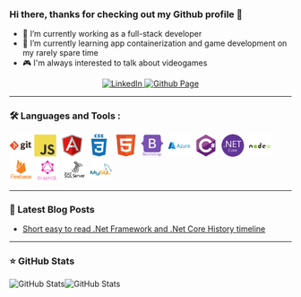 ### Hi there, thanks for checking out my Github profile 👀
- 👷 I’m currently working as a full-stack developer
- 🧙 I’m currently learning app containerization and game development on my rarely spare time
- 🎮 I'm always interested to talk about videogames

<div align="center">
    <a href="https://www.linkedin.com/in/juan-pablo-lb99/">
      <img src="https://img.shields.io/badge/-Linkedin-blue?style=for-the-badge&logo=linkedin&logoColor=white" alt="LinkedIn" />
    </a>
    <a href="https://juanwhite99.github.io/gh-page/">
      <img src="https://img.shields.io/badge/-Github%20Page-blue?style=for-the-badge&logo=github&logoColor=white" alt="Github Page" />
    </a>
</div>

---
<!-- https://github.com/devicons/devicon/tree/master/icons -->
### :hammer_and_wrench: Languages and Tools :
<div>
<img src="https://github.com/devicons/devicon/blob/master/icons/git/git-original-wordmark.svg" title="Git" **alt="Git" width="40" height="40"/>
<img src="https://github.com/devicons/devicon/blob/master/icons/javascript/javascript-original.svg" title="JavaScript" alt="JavaScript" width="40" height="40"/>&nbsp;
<img src="https://github.com/devicons/devicon/blob/master/icons/angularjs/angularjs-original.svg" title="Angular" alt="Angular" width="40" height="40"/>&nbsp;
<img src="https://github.com/devicons/devicon/blob/master/icons/css3/css3-plain-wordmark.svg"  title="CSS3" alt="CSS3" width="40" height="40"/>&nbsp;
<img src="https://github.com/devicons/devicon/blob/master/icons/html5/html5-original.svg" title="HTML5" alt="HTML" width="40" height="40"/>&nbsp;
<img src="https://github.com/devicons/devicon/blob/master/icons/bootstrap/bootstrap-plain-wordmark.svg"  title="Bootstrap" alt="Bootstrap" width="40" height="40"/>&nbsp;	
<img src="https://github.com/devicons/devicon/blob/master/icons/azure/azure-original-wordmark.svg" title="Azure" alt="Azure" width="40" height="40"/>&nbsp;
<img src="https://github.com/devicons/devicon/blob/master/icons/csharp/csharp-original.svg" title="C#" alt="C#" width="40" height="40"/>&nbsp;
<img src="https://github.com/devicons/devicon/blob/master/icons/dotnetcore/dotnetcore-original.svg" title="Net Core" alt="Net Core" width="40" height="40"/>&nbsp;
<img src="https://github.com/devicons/devicon/blob/master/icons/nodejs/nodejs-original-wordmark.svg" title="NodeJS" alt="NodeJS" width="40" height="40"/>&nbsp;
<img src="https://github.com/devicons/devicon/blob/master/icons/firebase/firebase-plain-wordmark.svg" title="Firebase" alt="Firebase" width="40" height="40"/>&nbsp;
<img src="https://github.com/devicons/devicon/blob/master/icons/graphql/graphql-plain-wordmark.svg" title="GraphQL" alt="GraphQL" width="40" height="40"/>&nbsp;
<img src="https://github.com/devicons/devicon/blob/master/icons/microsoftsqlserver/microsoftsqlserver-plain-wordmark.svg"  title="MS SQL Server" alt="MS SQL Server" width="40" height="40"/>&nbsp;
<img src="https://github.com/devicons/devicon/blob/master/icons/mysql/mysql-original-wordmark.svg" title="MySQL"  alt="MySQL" width="40" height="40"/>&nbsp;
</div>

---
### 📕 Latest Blog Posts
<!-- BLOG-POST-LIST:START -->
- [Short easy to read .Net Framework and .Net Core History timeline](https://dev.to/juanpablolopez/short-easy-to-read-net-framework-and-net-core-history-timeline-2bem)
<!-- BLOG-POST-LIST:END -->


---
### ⭐ GitHub Stats
<div>
<img align="left" alt="GitHub Stats" src="https://github-readme-stats.vercel.app/api/top-langs/?username=juanwhite99&show_icons=true&hide_border=true" />
<img align="left" alt="GitHub Stats" src="https://github-readme-stats.vercel.app/api?username=juanwhite99&show_icons=true&hide_border=true" />
</div>

